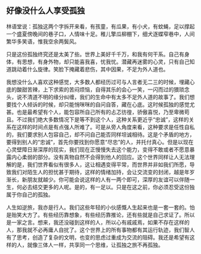 ## 好像没什么人享受孤独

林语堂说：孤独这两个字拆开来看，有孩童，有瓜果，有小犬，有蚊蝇，足以撑起一个盛夏傍晚间的巷子口，人情味十足。稚儿擎瓜柳棚下，细犬逐蝶窄巷中，人间繁华多笑语，惟我空余两鬓风。

只是这份孤独终究还是太美了些。世界上美好千千万，和我有何干系。自己有身体，有思想，有身外物，却只能喜我喜，忧我忧。潜藏再迷雾的心灵，只有自己知道跳动着什么旋律。笑脸下掩藏着悲伤，其中因果，不足为外人道也。

我想没什么人喜欢这种感觉，大多数人都经历过可与人言者无二三的时候，埋藏心底的酸甜苦辣，上下求索的苦闷烦恼，自得其乐的会心一笑，一闪而过的猥琐念头，说不清道不明的缘分纠缠，我们的生命中有太多不足外人道的故事了。我们想要找个人倾诉的时候，却只能悄咪咪的自问自答，藏在心底。这时候孤独的感觉尤甚。也是最希望有个人，能包容所自己所有的忐忑彷徨，骄傲喜悦，乃至卑微苟且。不过我们绝大多数情况下是等不到这个人，这种关系更近乎“忠诚”，这样的关系在这样的时间点是有点强人所难了。可是从旁人角度来看，这种要求是任性自私的，我们要求别人包容自己，却不问自己能否同样坦诚相待。这是个矛盾的地方，要得到别人的“忠诚”，首先你要找到你愿意“尽忠”的人，并托付真心。但是以现在心灵壁障日渐深厚的现实，我们现在正慢慢失去这个能力，变得不敢或者不愿意暴露内心柔弱的部分。没有真物自然不会得到他人的回应。这个世界同样让人无法理解的是，我们世界看似有很多人，这让相遇变得平常，而世界并非如我们所愿，导致我们对陌生人的担忧甚于期待，这样的情绪加持，会让交流变的封闭，越是年岁渐长，新朋友就越少。你可能会说这样的人有一两个即可，深厚的友谊可以伴随一生，何必去结交更多的人呢。是的，有一足以。只是在这之前，你必须忍受这份独属于你自己的孤独。

人生如逆旅，我亦是行人。我们这些年轻的小伙感慨人生起来也是一套一套的。怕是贻笑大方了。有些经历靠想象，有些经历靠推论，还有些就是自己求证了。所以是一家之言。想来，我还没碰到这样的人，所以心有戚戚焉，如果不存在这样的人，那我就不必再庸人自扰了。这个世界上的所有事物都有其运行轨迹，我们智人有了思考，创造了复杂的文明，也变的思虑过重成为交流的阻碍。我还是希望有这样的人，就像三体人一样，共享同一个思维，让孤独之旅不再孤独。